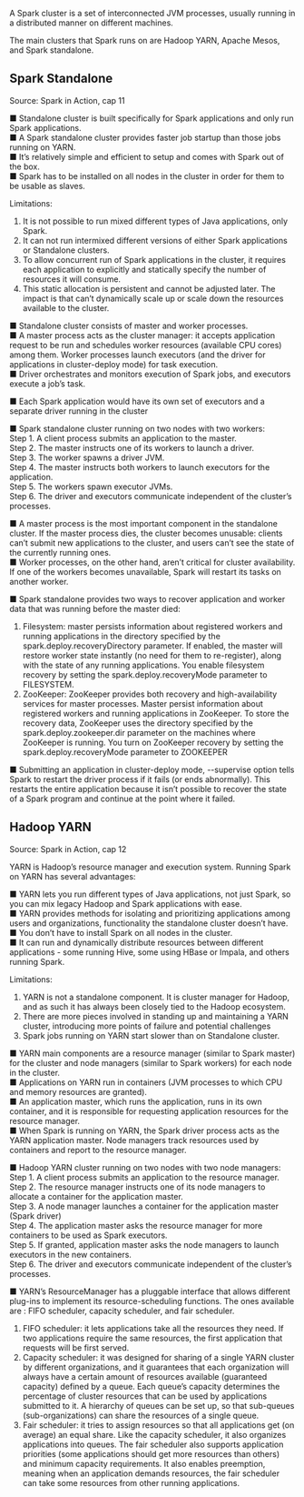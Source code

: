 
A Spark cluster is a set of interconnected JVM processes, usually running in a distributed manner on different machines.

The main clusters that Spark runs on are Hadoop YARN, Apache Mesos, and Spark standalone.


## Spark Standalone

Source: Spark in Action, cap 11

■ Standalone cluster is built specifically for Spark applications and only run Spark applications.  
■ A Spark standalone cluster provides faster job startup than those jobs running on YARN.  
■ It’s relatively simple and efficient to setup and comes with Spark out of the box.  
■ Spark has to be installed on all nodes in the cluster in order for them to be usable as slaves.

Limitations:
1) It is not possible to run mixed different types of Java applications, only Spark.
2) It can not run intermixed different versions of either Spark applications or Standalone clusters.
3) To allow concurrent run of Spark applications in the cluster, it requires each application to explicitly and statically specify the number of resources it will consume.
4) This static allocation is persistent and cannot be adjusted later. The impact is that can’t dynamically scale up or scale down the resources available to the cluster.


■ Standalone cluster consists of master and worker processes.  
■ A master process acts as the cluster manager: it accepts application request to be run and schedules worker resources (available CPU cores) among them. Worker processes launch executors (and the driver for applications in cluster-deploy mode) for task execution.  
■ Driver orchestrates and monitors execution of Spark jobs, and executors execute a job’s task.

■ Each Spark application would have its own set of executors and a separate driver running in the cluster

■ Spark standalone cluster running on two nodes with two workers:  
Step 1. A client process submits an application to the master.  
Step 2. The master instructs one of its workers to launch a driver.  
Step 3. The worker spawns a driver JVM.  
Step 4. The master instructs both workers to launch executors for the application.  
Step 5. The workers spawn executor JVMs.  
Step 6. The driver and executors communicate independent of the cluster’s processes.

■ A master process is the most important component in the standalone cluster. If the master process dies, the cluster becomes unusable: clients can’t submit new applications to the cluster, and users can’t see the state of the currently running ones.  
■ Worker processes, on the other hand, aren’t critical for cluster availability. If one of the workers becomes unavailable, Spark will restart its tasks on another worker.

■ Spark standalone provides two ways to recover application and worker data that was running before the master died: 
1. Filesystem: master persists information about registered workers and running applications in the directory specified by the spark.deploy.recoveryDirectory parameter.
If enabled, the master will restore worker state instantly (no need for them to re-register), along with the state of any running applications. You enable filesystem recovery by setting the spark.deploy.recoveryMode parameter to FILESYSTEM.
2. ZooKeeper: ZooKeeper provides both recovery and high-availability services for master processes. Master persist information about registered workers and running applications in ZooKeeper. 
To store the recovery data, ZooKeeper uses the directory specified by the spark.deploy.zookeeper.dir parameter on the machines where ZooKeeper is running.
You turn on ZooKeeper recovery by setting the spark.deploy.recoveryMode parameter to ZOOKEEPER

■ Submitting an application in cluster-deploy mode, --supervise option tells Spark to restart the driver process if it fails (or ends abnormally). This restarts the entire application because it isn’t possible to recover the state of a Spark program and continue at the point where it failed.


## Hadoop YARN

Source: Spark in Action, cap 12

YARN is Hadoop’s resource manager and execution system. Running Spark on YARN has several advantages:

■ YARN lets you run different types of Java applications, not just Spark, so you can mix legacy Hadoop and Spark applications with ease.  
■ YARN provides methods for isolating and prioritizing applications among users and organizations, functionality the standalone cluster doesn’t have.  
■ You don’t have to install Spark on all nodes in the cluster.  
■ It can run and dynamically distribute resources between different applications - some running Hive, some using HBase or Impala, and others running Spark.

Limitations:
1) YARN is not a standalone component. It is cluster manager for Hadoop, and as such it has always been closely tied to the Hadoop ecosystem.
2) There are more pieces involved in standing up and maintaining a YARN cluster, introducing more points of failure and potential challenges
3) Spark jobs running on YARN start slower than on Standalone cluster.


■ YARN main components are a resource manager (similar to Spark master) for the cluster and node managers (similar to Spark workers) for each node in the cluster.  
■ Applications on YARN run in containers (JVM processes to which CPU and memory resources are granted).  
■ An application master, which runs the application, runs in its own container, and it is responsible for requesting application resources for the resource manager.  
■ When Spark is running on YARN, the Spark driver process acts as the YARN application master. Node managers track resources used by containers and report to the resource manager.

■ Hadoop YARN cluster running on two nodes with two node managers:  
Step 1. A client process submits an application to the resource manager.  
Step 2. The resource manager instructs one of its node managers to allocate a container for the application master.  
Step 3. A node manager launches a container for the application master (Spark driver)  
Step 4. The application master asks the resource manager for more containers to be used as Spark executors.  
Step 5. If granted, application master asks the node managers to launch executors in the new containers.  
Step 6. The driver and executors communicate independent of the cluster’s processes.

■ YARN’s ResourceManager has a pluggable interface that allows different plug-ins to implement its resource-scheduling functions. The ones available are : FIFO scheduler, capacity scheduler, and fair scheduler.  
1. FIFO scheduler: it lets applications take all the resources they need. If two applications require the same resources, the first
application that requests will be first served.
2. Capacity scheduler: it was designed for sharing of a single YARN cluster by different organizations, and it guarantees that each organization will always have a certain amount of resources available (guaranteed capacity) defined by a queue. Each queue’s capacity determines the percentage of cluster resources that can be used by applications submitted to it. A hierarchy of queues can be set up, so that sub-queues (sub-organizations) can share the resources of a single queue.
3. Fair scheduler: it tries to assign resources so that all applications get (on average) an equal share. Like the capacity scheduler, it also organizes applications into queues. The fair scheduler also supports application priorities (some applications should get more resources than others) and minimum capacity requirements. It also enables preemption, meaning when an application
demands resources, the fair scheduler can take some resources from other running applications.